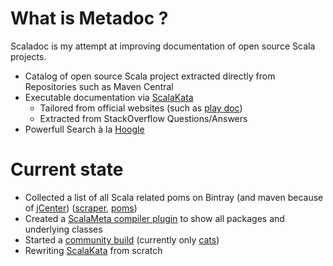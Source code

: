 # What is Metadoc ?

Scaladoc is my attempt at improving documentation of open source Scala projects.

* Catalog of open source Scala project extracted directly from Repositories such as Maven Central
* Executable documentation via [ScalaKata](http://www.scalakata.com)
  * Tailored from official websites (such as [play doc](https://www.playframework.com/documentation/2.0/ScalaHome))
  * Extracted from StackOverflow Questions/Answers
* Powerfull Search à la [Hoogle](http://haskell.org/hoogle/)

# Current state

* Collected a list of all Scala related poms on Bintray (and maven because of [jCenter](https://bintray.com/bintray/jcenter)) ([scraper](https://github.com/metadoc/metadoc/tree/develop/bintrayScape), [poms](https://github.com/metadoc/poms))
* Created a [ScalaMeta compiler plugin](https://github.com/metadoc/metadoc/blob/develop/compilerPlugin/src/main/scala/com.scalakata.metadoc.plugin/Metadoc.scala) to show all packages and underlying classes
* Started a [community build](https://github.com/metadoc/dbuild) (currently only [cats](https://travis-ci.org/metadoc/cats/builds/51763930#L2846))
* Rewriting [ScalaKata](https://github.com/MasseGuillaume/ScalaKata2) from scratch

